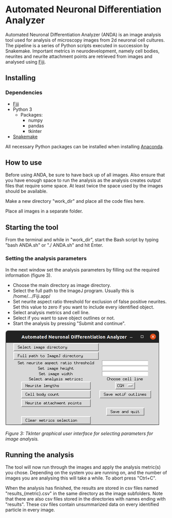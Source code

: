 # Automated Neuronal Differentiation Analyzer

Automated Neuronal Differentiation Analyzer (ANDA) is an image analysis tool used for analysis of microscopy images from 2d neuronal cell cultures. The pipeline is a series of Python scripts executed in succession by Snakemake. Important metrics in neurodevelopment, namely cell bodies, neurites and neurite attachment points are retrieved from images and analysed using [Fiji](https://imagej.net/Fiji/Downloads).


## Installing

### Dependencies
* [Fiji](https://imagej.net/Fiji/Downloads)
* Python 3
  - Packages:
    - numpy
    - pandas
    - tkinter
* [Snakemake](https://snakemake.readthedocs.io/en/stable/)

All necessary Python packages can be installed when installing [Anaconda](https://www.anaconda.com/products/individual).




## How to use

Before using ANDA, be sure to have back up of all images. Also ensure that you have enough space to run the analysis as the analysis creates output files that require some space. At least twice the space used by the images should be available.

Make a new directory "work_dir" and place all the code files here.


Place all images in a separate folder.

## Starting the tool

From the terminal and while in "work_dir", start the Bash script by typing "bash ANDA.sh" or "./ ANDA.sh" and hit Enter.


### Setting the analysis parameters

In the next window set the analysis parameters by filling out the required information (figure 3).
* Choose the main directory as image directory.
* Select the full path to the ImageJ program. Usually this is /home/.../Fiji.app/
* Set neurite aspect ratio threshold for exclusion of false positive neurites. Set this value to zero if you want to include every identified object.
* Select analysis metrics and cell line.
* Select if you want to save object outlines or not.
* Start the analysis by pressing "Submit and continue".

![image](https://github.com/EskelandLab/ANDA/blob/main/anda_gui.png "Graphical user interface")

*Figure 3: TkInter graphical user interface for selecting parameters for image analysis.*
## Running the analysis

The tool will now run through the images and apply the analysis metric(s) you chose. Depending on the system you are running on, and the number of images you are analysing this will take a while. To abort press "Ctrl+C".

When the analysis has finished, the results are stored in csv files named "results_{metric}.csv" in the same directory as the image subfolders.
Note that there are also csv files stored in the directories with names ending with "results". These csv files contain unsummarized data on every identified particle in every image.

